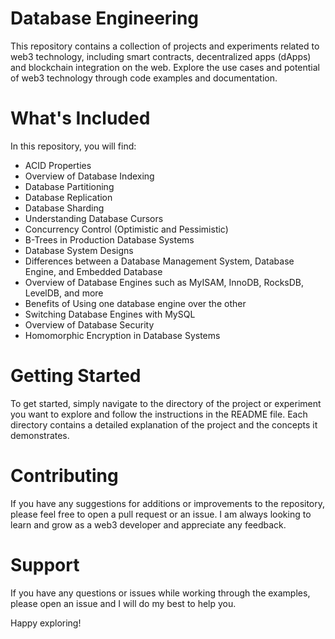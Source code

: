 # Database Engineering
This repository contains a collection of projects and experiments related to web3 technology, including smart contracts, decentralized apps (dApps) and blockchain integration on the web. Explore the use cases and potential of web3 technology through code examples and documentation.

# What's Included
In this repository, you will find:

- ACID Properties
- Overview of Database Indexing
- Database Partitioning
- Database Replication
- Database Sharding
- Understanding Database Cursors
- Concurrency Control (Optimistic and Pessimistic)
- B-Trees in Production Database Systems
- Database System Designs
- Differences between a Database Management System, Database Engine, and Embedded Database
- Overview of Database Engines such as MyISAM, InnoDB, RocksDB, LevelDB, and more
- Benefits of Using one database engine over the other
- Switching Database Engines with MySQL
- Overview of Database Security
- Homomorphic Encryption in Database Systems

# Getting Started
To get started, simply navigate to the directory of the project or experiment you want to explore and follow the instructions in the README file. Each directory contains a detailed explanation of the project and the concepts it demonstrates.

# Contributing
If you have any suggestions for additions or improvements to the repository, please feel free to open a pull request or an issue. I am always looking to learn and grow as a web3 developer and appreciate any feedback.

# Support
If you have any questions or issues while working through the examples, please open an issue and I will do my best to help you.

Happy exploring!
